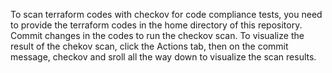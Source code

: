 To scan terraform codes with checkov for code compliance tests, you need to provide the terraform codes in the home directory of this repository.
Commit changes in the codes to run the checkov scan.
To visualize the result of the chekov scan, click the Actions tab, then on the commit message, checkov and sroll all the way down to visualize the scan results.
